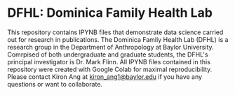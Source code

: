 # DFHL: Dominica Family Health Lab
This repository contains IPYNB files that demonstrate data science carried out for research in publications.
The Dominica Family Health Lab (DFHL) is a research group in the Department of Anthropology at Baylor University.
Comrpised of both undergraduate and graduate students, the DFHL's principal investigator is Dr. Mark Flinn.
All IPYNB files contained in this repository were created with Google Colab for maximal reproducibility.
Please contact Kiron Ang at kiron_ang1@baylor.edu if you have any questions or want to collaborate.